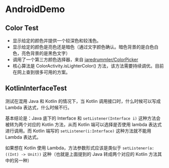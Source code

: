 AndroidDemo
==================================

## Color Test

- 显示给定的颜色并提供一个较深色和较浅色。
- 显示给定的颜色是亮色还是暗色（通过文字颜色确认。暗色背景的是白色白色，亮色背景的是黑色文字）
- 调用了一个第三方颜色选择器，来自 [jaredrummler/ColorPicker](https://github.com/jaredrummler/ColorPicker)
- 核心算法是 ColorActivity.isLighterColor() 方法，该方法需要持续调优。目前在网上查到很多可用的方案。

## KotlinInterfaceTest

测试在混用 Java 和 Kotlin 的情况下，当 Kotlin 调用接口时，什么时候可以写成 Lambda 表达式，什么时候不行。

基本结论是：Java 底下的 Interface 和 `setListener(Interface i)` 这种方法会被转为两个对应的 Kotlin 方法，从而 Kotlin 端可以选择是否使用 lambda 表达式进行调用。而 Kotlin 端写的 `setListener(i:Interface)` 这种方法就不能用 Lambda 表达式。

如果想在 Kotlin 使用 Lambda，方法参数形式应该是类似于 `setListener(a: ((Int) -> Unit))` 这种（也就是上面提到的 Java 转成两个对应的 Kotlin 方法其中的另一种）